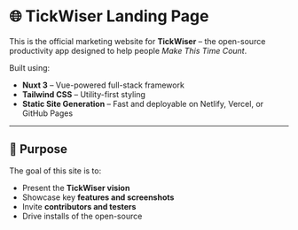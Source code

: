 # 🌐 TickWiser Landing Page

This is the official marketing website for **TickWiser** – the open-source productivity app designed to help people _Make This Time Count_.

Built using:
- **Nuxt 3** – Vue-powered full-stack framework
- **Tailwind CSS** – Utility-first styling
- **Static Site Generation** – Fast and deployable on Netlify, Vercel, or GitHub Pages

---

## 🚀 Purpose

The goal of this site is to:
- Present the **TickWiser vision**
- Showcase key **features and screenshots**
- Invite **contributors and testers**
- Drive installs of the open-source
